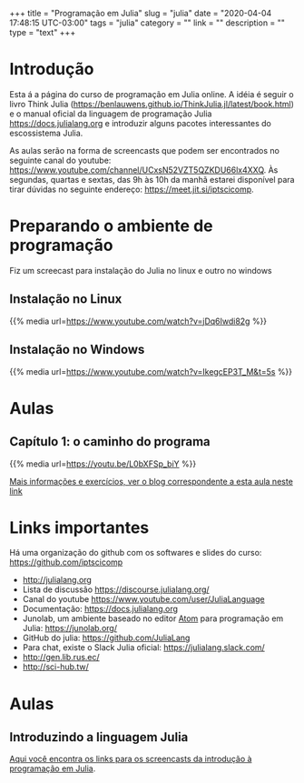 +++
title = "Programação em Julia"
slug = "julia"
date = "2020-04-04 17:48:15 UTC-03:00"
tags = "julia"
category = ""
link = ""
description = ""
type = "text"
+++

# Introdução

Esta á a página do curso de programação em Julia online. A idéia é seguir o livro Think Julia (<https://benlauwens.github.io/ThinkJulia.jl/latest/book.html>)  e o manual oficial da linguagem de programação Julia <https://docs.julialang.org> e introduzir alguns pacotes interessantes do escossistema Julia.

As aulas serão na forma de screencasts que podem ser encontrados no seguinte canal do youtube: <https://www.youtube.com/channel/UCxsN52VZT5QZKDU66lx4XXQ>. Às segundas, quartas e sextas, das 9h às 10h da manhã estarei disponível para tirar dúvidas no seguinte endereço:  <https://meet.jit.si/iptscicomp>.

# Preparando o ambiente de programação

Fiz um screecast para instalação do Julia no linux e outro no windows

## Instalação no Linux

 {{% media url=https://www.youtube.com/watch?v=jDq6Iwdi82g %}}


## Instalação no Windows

 {{% media url=https://www.youtube.com/watch?v=IkegcEP3T_M&t=5s %}}


# Aulas

## Capítulo 1: o caminho do programa

{{% media url=https://youtu.be/L0bXFSp_biY %}}

[Mais informações e exercícios, ver o blog correspondente a esta aula neste link](../posts/julia-01)

# Links importantes

Há uma organização do github com os softwares e slides do curso: <https://github.com/iptscicomp>

 * <http://julialang.org>
 * Lista de discussão <https://discourse.julialang.org/>
 * Canal do youtube <https://www.youtube.com/user/JuliaLanguage>
 * Documentação: <https://docs.julialang.org>
 * Junolab, um ambiente baseado no editor [Atom](https://atom.io) para programação em Julia: <https://junolab.org/>
 * GitHub do julia: <https://github.com/JuliaLang>
 * Para chat, existe o Slack Julia oficial: <https://julialang.slack.com/>
 * <http://gen.lib.rus.ec/>
 * <http://sci-hub.tw/>
 

# Aulas

## Introduzindo a linguagem Julia

[Aqui você encontra os links para os screencasts da introdução à programação em Julia](../posts/intro-to-julia).
